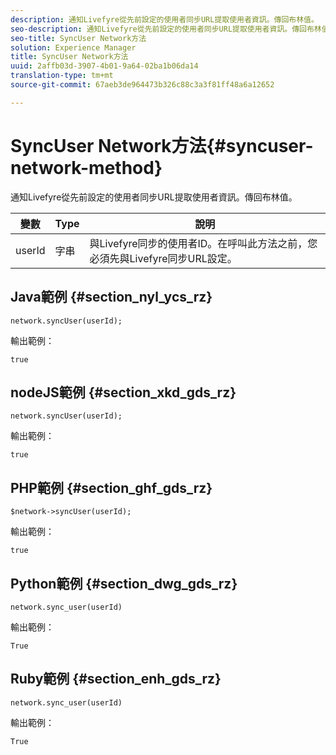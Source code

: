 ```yaml
---
description: 通知Livefyre從先前設定的使用者同步URL提取使用者資訊。傳回布林值。
seo-description: 通知Livefyre從先前設定的使用者同步URL提取使用者資訊。傳回布林值。
seo-title: SyncUser Network方法
solution: Experience Manager
title: SyncUser Network方法
uuid: 2affb03d-3907-4b01-9a64-02ba1b06da14
translation-type: tm+mt
source-git-commit: 67aeb3de964473b326c88c3a3f81ff48a6a12652

---
```



# SyncUser Network方法{#syncuser-network-method}

通知Livefyre從先前設定的使用者同步URL提取使用者資訊。傳回布林值。

| 變數 | Type | 說明 |
|--- |--- |--- |
| userId | 字串 | 與Livefyre同步的使用者ID。在呼叫此方法之前，您必須先與Livefyre同步URL設定。 |

## Java範例 {#section_nyl_ycs_rz}

```
network.syncUser(userId); 
```

輸出範例：

```
true
```

## nodeJS範例 {#section_xkd_gds_rz}

```
network.syncUser(userId); 
```

輸出範例：

```
true
```

## PHP範例 {#section_ghf_gds_rz}

```
$network->syncUser(userId); 
```

輸出範例：

```
true
```

## Python範例 {#section_dwg_gds_rz}

```
network.sync_user(userId) 
```

輸出範例：

```
True
```

## Ruby範例 {#section_enh_gds_rz}

```
network.sync_user(userId) 
```

輸出範例：

```
True
```
